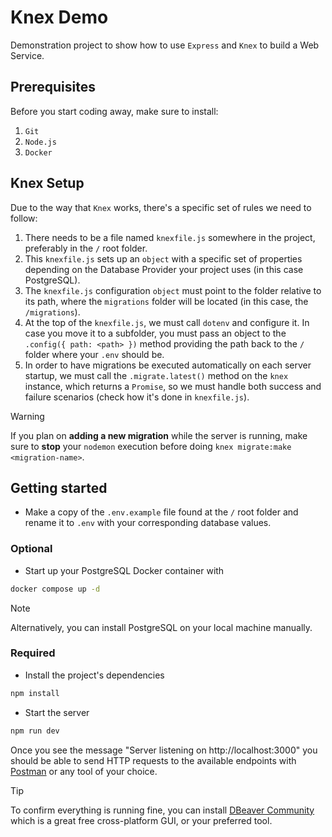 # Knex Demo

Demonstration project to show how to use `Express` and `Knex` to build a Web Service.

## Prerequisites

Before you start coding away, make sure to install:

1. `Git`
2. `Node.js`
3. `Docker`

## Knex Setup

Due to the way that `Knex` works, there's a specific set of rules we need to follow:

1. There needs to be a file named `knexfile.js` somewhere in the project, preferably in the `/` root folder.
2. This `knexfile.js` sets up an `object` with a specific set of properties depending on the Database Provider your project uses (in this case PostgreSQL).
3. The `knexfile.js` configuration `object` must point to the folder relative to its path, where the `migrations` folder will be located (in this case, the `/migrations`).
4. At the top of the `knexfile.js`, we must call `dotenv` and configure it. In case you move it to a subfolder, you must pass an object to the `.config({ path: <path> })` method providing the path back to the `/` folder where your `.env` should be.
5. In order to have migrations be executed automatically on each server startup, we must call the `.migrate.latest()` method on the `knex` instance, which returns a `Promise`, so we must handle both success and failure scenarios (check how it's done in `knexfile.js`).

> [!WARNING]
> If you plan on **adding a new migration** while the server is running, make sure to **stop** your `nodemon` execution before doing `knex migrate:make <migration-name>`.

## Getting started

- Make a copy of the `.env.example` file found at the `/` root folder and rename it to `.env` with your corresponding database values.

### Optional

- Start up your PostgreSQL Docker container with

```bash
docker compose up -d
```

> [!NOTE]
> Alternatively, you can install PostgreSQL on your local machine manually.

### Required

- Install the project's dependencies

```bash
npm install
```

- Start the server 

```bash
npm run dev
```

Once you see the message "Server listening on http://localhost:3000" you should be able to send HTTP requests to the available endpoints with [Postman](https://www.postman.com/) or any tool of your choice.

> [!TIP]
> To confirm everything is running fine, you can install [DBeaver Community](https://dbeaver.io/download/) which is a great free cross-platform GUI, or your preferred tool.